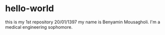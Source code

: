 # hello-world
this is my 1st repository 20/01/1397
my name is Benyamin Mousagholi.
I'm a medical engineering sophomore.
